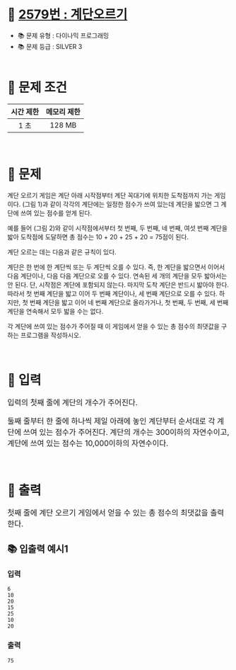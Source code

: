 # 📌 [ 2579번 : 계단오르기 ](https://www.acmicpc.net/problem/2579)

- 📚 문제 유형 : 다이나믹 프로그래밍
- 📚 문제 등급 : SILVER 3
  <br/><br/>

# 📌 문제 조건

|시간 제한|메모리 제한|
|:------:|:---:|
|1 초|128 MB|

<br/>

# 📌 문제
<div>
계단 오르기 게임은 계단 아래 시작점부터 계단 꼭대기에 위치한 도착점까지 가는 게임이다. (그림 1)과 같이 각각의 계단에는 일정한 점수가 쓰여 있는데 계단을 밟으면 그 계단에 쓰여 있는 점수를 얻게 된다.

예를 들어 (그림 2)와 같이 시작점에서부터 첫 번째, 두 번째, 네 번째, 여섯 번째 계단을 밟아 도착점에 도달하면 총 점수는 10 + 20 + 25 + 20 = 75점이 된다.

계단 오르는 데는 다음과 같은 규칙이 있다.

계단은 한 번에 한 계단씩 또는 두 계단씩 오를 수 있다. 즉, 한 계단을 밟으면서 이어서 다음 계단이나, 다음 다음 계단으로 오를 수 있다. 연속된 세 개의 계단을 모두 밟아서는 안 된다. 단, 시작점은 계단에
포함되지 않는다. 마지막 도착 계단은 반드시 밟아야 한다. 따라서 첫 번째 계단을 밟고 이어 두 번째 계단이나, 세 번째 계단으로 오를 수 있다. 하지만, 첫 번째 계단을 밟고 이어 네 번째 계단으로 올라가거나, 첫
번째, 두 번째, 세 번째 계단을 연속해서 모두 밟을 수는 없다.

각 계단에 쓰여 있는 점수가 주어질 때 이 게임에서 얻을 수 있는 총 점수의 최댓값을 구하는 프로그램을 작성하시오.

</div>
<br/>

# 📌 입력

<div style="font-size: 17px">
입력의 첫째 줄에 계단의 개수가 주어진다.

둘째 줄부터 한 줄에 하나씩 제일 아래에 놓인 계단부터 순서대로 각 계단에 쓰여 있는 점수가 주어진다. 계단의 개수는 300이하의 자연수이고, 계단에 쓰여 있는 점수는 10,000이하의 자연수이다.
</div>
<br/>

# 📌 출력

<div style="font-size: 17px">
첫째 줄에 계단 오르기 게임에서 얻을 수 있는 총 점수의 최댓값을 출력한다.
</div>

## 📚 입출력 예시1

### 입력

    6
    10
    20
    15
    25
    10
    20

### 출력

    75

